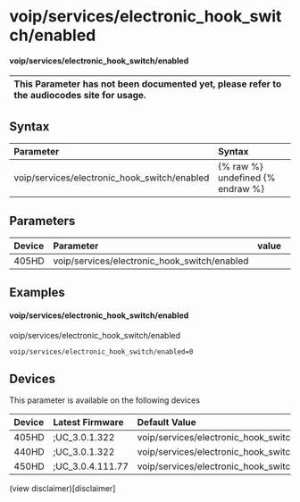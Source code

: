 ﻿---
description: voip/services/electronic_hook_switch/enabled
search:
    keywords: ['voip','services','electronic_hook_switch','enabled']
---

# voip/services/electronic_hook_switch/enabled

#### voip/services/electronic_hook_switch/enabled


| This Parameter has not been documented yet, please refer to the audiocodes site for usage.  |
| :--- |

## Syntax
| Parameter | Syntax |
| :--- | :--- |
|voip/services/electronic_hook_switch/enabled | {% raw %} undefined {% endraw %} |

## Parameters
|Device|Parameter|value|Description|
|:---|:---|:---|:---|
| 405HD | voip/services/electronic_hook_switch/enabled |  |  |

## Examples
#### voip/services/electronic_hook_switch/enabled

voip/services/electronic_hook_switch/enabled

```
voip/services/electronic_hook_switch/enabled=0
```

## Devices
This parameter is available on the following devices

| Device | Latest Firmware | Default Value |
|:---|:---|:---|
| 405HD | ;UC_3.0.1.322 | voip/services/electronic_hook_switch/enabled=0 
| 440HD | ;UC_3.0.1.322 | voip/services/electronic_hook_switch/enabled=0 
| 450HD | ;UC_3.0.4.111.77 | voip/services/electronic_hook_switch/enabled=0 

(view disclaimer)[disclaimer]
